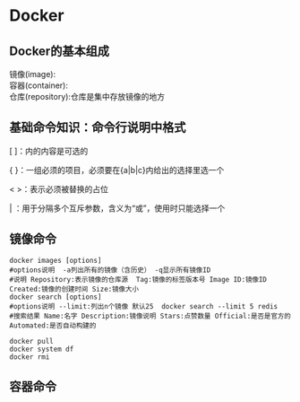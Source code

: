 # Docker
## Docker的基本组成
镜像(image):  
容器(container):  
仓库(repository):仓库是集中存放镜像的地方

## 基础命令知识：命令行说明中格式
[   ]：内的内容是可选的

{   }：一组必须的项目，必须要在{a|b|c}内给出的选择里选一个

< >：表示必须被替换的占位

|    ：用于分隔多个互斥参数，含义为“或”，使用时只能选择一个


## 镜像命令
```shell
docker images [options] 
#options说明  -a列出所有的镜像（含历史） -q显示所有镜像ID
#说明 Repository:表示镜像的仓库源  Tag:镜像的标签版本号 Image ID:镜像ID  Created:镜像的创建时间 Size:镜像大小 
docker search [options]
#options说明 --limit:列出n个镜像 默认25  docker search --limit 5 redis
#搜索结果 Name:名字 Description:镜像说明 Stars:点赞数量 Official:是否是官方的 Automated:是否自动构建的

docker pull
docker system df
docker rmi

```

## 容器命令

